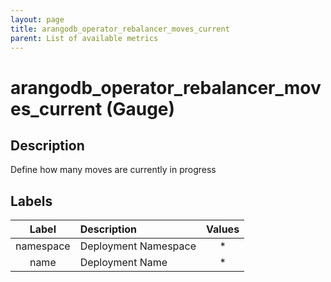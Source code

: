 ```yaml
---
layout: page
title: arangodb_operator_rebalancer_moves_current
parent: List of available metrics
---
```


# arangodb_operator_rebalancer_moves_current (Gauge)

## Description

Define how many moves are currently in progress

## Labels

| Label | Description | Values |
|:---:|:--- |:---:|
| namespace | Deployment Namespace | * |
| name | Deployment Name | * |
